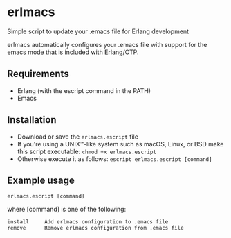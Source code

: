 # erlmacs
Simple script to update your .emacs file for Erlang development

erlmacs automatically configures your .emacs file with support for the emacs mode that is included with Erlang/OTP.

## Requirements
- Erlang (with the escript command in the PATH)
- Emacs

## Installation
- Download or save the `erlmacs.escript` file
- If you're using a UNIX™-like system such as macOS, Linux, or BSD make this script executable: `chmod +x erlmacs.escript`
- Otherwise execute it as follows: `escript erlmacs.escript [command]`

## Example usage
`erlmacs.escript [command]`

where [command] is one of the following:

```
install     Add erlmacs configuration to .emacs file
remove      Remove erlmacs configuration from .emacs file
```
